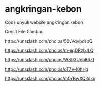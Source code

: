 # angkringan-kebon
Code unyuk website angkringan kebon



Credit File Gambar:

https://unsplash.com/photos/50vVqybdaoQ

https://unsplash.com/photos/m-gqDRzbJLQ

https://unsplash.com/photos/WSD3UnbB6ZI

https://unsplash.com/photos/oT7_v-I0hHg

https://unsplash.com/photos/m0YBwXQRdkg
